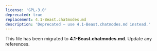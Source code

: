 ```yaml
---
license: 'GPL-3.0'
deprecated: true
replacement: 4.1-Beast.chatmodes.md
description: 'Deprecated – use 4.1-Beast.chatmodes.md instead.'
---
```


This file has been migrated to **4.1-Beast.chatmodes.md**. Update any references.
